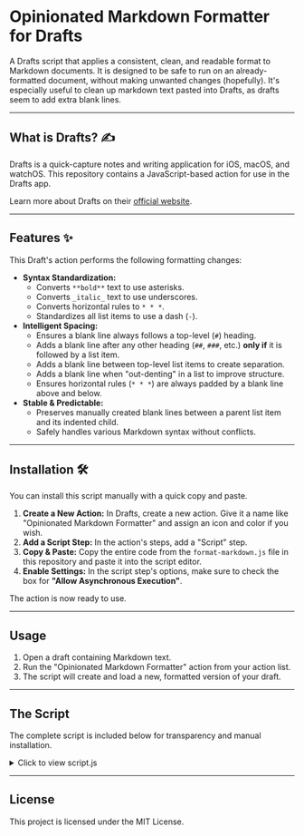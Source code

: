 # Opinionated Markdown Formatter for Drafts

A Drafts script that applies a consistent, clean, and readable format to Markdown documents. It is designed to be safe to run on an already-formatted document, without making unwanted changes (hopefully). It's especially useful to clean up markdown text pasted into Drafts, as drafts seem to add extra blank lines.

---

## What is Drafts? ✍️
Drafts is a quick-capture notes and writing application for iOS, macOS, and watchOS. This repository contains a JavaScript-based action for use in the Drafts app.

Learn more about Drafts on their [official website](https://getdrafts.com/).

---

## Features ✨
This Draft's action performs the following formatting changes:

* **Syntax Standardization:**
    * Converts `**bold**` text to use asterisks.
    * Converts `_italic_` text to use underscores.
    * Converts horizontal rules to `* * *`.
    * Standardizes all list items to use a dash (`-`).
* **Intelligent Spacing:**
    * Ensures a blank line always follows a top-level (`#`) heading.
    * Adds a blank line after any other heading (`##`, `###`, etc.) **only if** it is followed by a list item.
    * Adds a blank line between top-level list items to create separation.
    * Adds a blank line when "out-denting" in a list to improve structure.
    * Ensures horizontal rules (`* * *`) are always padded by a blank line above and below.
* **Stable & Predictable:**
    * Preserves manually created blank lines between a parent list item and its indented child.
    * Safely handles various Markdown syntax without conflicts.

---

## Installation 🛠️
You can install this script manually with a quick copy and paste.

1.  **Create a New Action:** In Drafts, create a new action. Give it a name like "Opinionated Markdown Formatter" and assign an icon and color if you wish.
2.  **Add a Script Step:** In the action's steps, add a "Script" step.
3.  **Copy & Paste:** Copy the entire code from the `format-markdown.js` file in this repository and paste it into the script editor.
4.  **Enable Settings:** In the script step's options, make sure to check the box for **"Allow Asynchronous Execution"**.

The action is now ready to use.

---

## Usage

1.  Open a draft containing Markdown text.
2.  Run the "Opinionated Markdown Formatter" action from your action list.
3.  The script will create and load a new, formatted version of your draft.

---

## The Script
The complete script is included below for transparency and manual installation.

<details>
<summary>Click to view script.js</summary>

```javascript
// Get the current draft's content
var text = draft.content;

// --- 1. SYNTAX STANDARDIZATION ---
// The order of these rules is critical to avoid conflicts.

// Change bold from __ to **
text = text.replace(/__(.*?)__/g, '**$1**');
// Change *italic* to _italic_ (but not **)
text = text.replace(/(?<!\*)\*([^\s\*].*?[^\s\*])\*(?!\*)/g, '_$1_');
// Change horizontal rules to "* * *"
text = text.replace(/^---$/gm, '* * *');
// PERMANENT FIX: Change "* " to "- " only if it's a real list item, ignoring horizontal rules.
text = text.replace(/^(\s*)\* (?! ?\* ?\*)/gm, '$1- ');


// --- 2. SPACING AND LAYOUT ---
// The main loop is the single source of truth for spacing.
let lines = text.split('\n');
let newLines = [];

const getIndent = line => line.search(/\S|$/);

let prev = {
    line: '',
    isListItem: false,
    isBlank: true,
    indent: -1,
};

for (const currentLine of lines) {
    // Correct for non-breaking spaces before processing.
    const cleanLine = currentLine.replace(/\u00A0/g, ' ');
    const isListItem = /^\s*[-+]/.test(cleanLine);
    const isBlank = cleanLine.trim() === '';
    const indent = getIndent(cleanLine); // Call the standalone function

    let addBlankLine = false;

    // Condition 1: Out-denting (e.g., child item followed by parent item)
    if (isListItem && prev.isListItem && indent < prev.indent) {
        addBlankLine = true;
    }
    // Condition 2 (Parent to Child) has been REMOVED for stability.
    
    // Condition 3: Top-level Sibling items
    else if (isListItem && prev.isListItem && indent === 0 && prev.indent === 0) {
        addBlankLine = true;
    }
    // Condition 4: Paragraph to a Top-level item
    else if (isListItem && indent === 0 && !prev.isListItem && !prev.isBlank) {
        addBlankLine = true;
    }

    if (addBlankLine && !prev.isBlank) {
        newLines.push('');
    }

    newLines.push(currentLine); // Push the original line to preserve its whitespace characters

    prev.line = cleanLine;
    prev.isListItem = isListItem;
    prev.isBlank = isBlank;
    prev.indent = indent;
}

text = newLines.join('\n');


// --- 3. FINAL CLEANUP ---
// Rule A: Ensure a blank line after a top-level # heading.
text = text.replace(/(^# .*\n)(?!(\s*\n|\s*$))/gm, '$1\n');
// Rule B: Ensure a blank line after any heading if it is followed by a list item.
text = text.replace(/(^#+ .*)\n(\s*[-+]\s.*)/gm, '$1\n\n$2');
// Ensure blank lines around horizontal rules.
text = text.replace(/^\* \* \*$/gm, '\n* * *\n');
// Consolidate any sequences of 3+ newlines into a single blank line.
text = text.replace(/\n{3,}/g, '\n\n');


// --- 4. DRAFT CREATION ---
let d = Draft.create();
for (let tag of draft.tags) {
  d.addTag(tag);
}
d.content = text;
d.update();

editor.load(d);
editor.activate();

// --- 5. COMPLETE ASYNC EXECUTION ---
// Notify Drafts that the script has finished its work.
script.complete();
```

</details>

---

## License

This project is licensed under the MIT License.